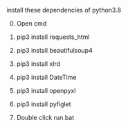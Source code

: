 install these dependencies of python3.8

0. Open cmd

1. pip3 install requests_html
2. pip3 install beautifulsoup4
3. pip3 install xlrd
4. pip3 install DateTime
5. pip3 install openpyxl
6. pip3 install pyfiglet

7. Double click run.bat
